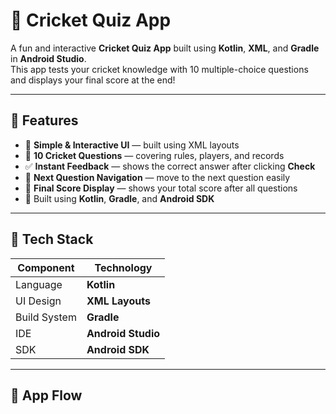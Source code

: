 # 🏏 Cricket Quiz App

A fun and interactive **Cricket Quiz App** built using **Kotlin**, **XML**, and **Gradle** in **Android Studio**.  
This app tests your cricket knowledge with 10 multiple-choice questions and displays your final score at the end!

---

## 🚀 Features

- 📱 **Simple & Interactive UI** — built using XML layouts  
- 🧠 **10 Cricket Questions** — covering rules, players, and records  
- ✅ **Instant Feedback** — shows the correct answer after clicking **Check**  
- 🔁 **Next Question Navigation** — move to the next question easily  
- 🏁 **Final Score Display** — shows your total score after all questions  
- 💾 Built using **Kotlin**, **Gradle**, and **Android SDK**

---

## 🧩 Tech Stack

| Component | Technology |
|------------|-------------|
| Language | **Kotlin** |
| UI Design | **XML Layouts** |
| Build System | **Gradle** |
| IDE | **Android Studio** |
| SDK | **Android SDK** |

---

## 📸 App Flow

